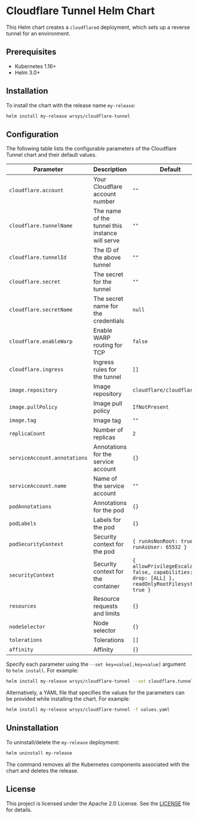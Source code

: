 # Cloudflare Tunnel Helm Chart

This Helm chart creates a `cloudflared` deployment, which sets up a reverse tunnel for an environment.

## Prerequisites

- Kubernetes 1.16+
- Helm 3.0+

## Installation

To install the chart with the release name `my-release`:

```sh
helm install my-release wrsys/cloudflare-tunnel
```

## Configuration

The following table lists the configurable parameters of the Cloudflare Tunnel chart and their default values.

| Parameter                         | Description                                      | Default                        |
| --------------------------------- | ------------------------------------------------ | ------------------------------ |
| `cloudflare.account`              | Your Cloudflare account number                   | `""`                           |
| `cloudflare.tunnelName`           | The name of the tunnel this instance will serve  | `""`                           |
| `cloudflare.tunnelId`             | The ID of the above tunnel                       | `""`                           |
| `cloudflare.secret`               | The secret for the tunnel                        | `""`                           |
| `cloudflare.secretName`           | The secret name for the credentials              | `null`                         |
| `cloudflare.enableWarp`           | Enable WARP routing for TCP                      | `false`                        |
| `cloudflare.ingress`              | Ingress rules for the tunnel                     | `[]`                           |
| `image.repository`                | Image repository                                 | `cloudflare/cloudflared`       |
| `image.pullPolicy`                | Image pull policy                                | `IfNotPresent`                 |
| `image.tag`                       | Image tag                                        | `""`                           |
| `replicaCount`                    | Number of replicas                               | `2`                            |
| `serviceAccount.annotations`      | Annotations for the service account              | `{}`                           |
| `serviceAccount.name`             | Name of the service account                      | `""`                           |
| `podAnnotations`                  | Annotations for the pod                          | `{}`                           |
| `podLabels`                       | Labels for the pod                               | `{}`                           |
| `podSecurityContext`              | Security context for the pod                     | `{ runAsNonRoot: true, runAsUser: 65532 }` |
| `securityContext`                 | Security context for the container               | `{ allowPrivilegeEscalation: false, capabilities: { drop: [ALL] }, readOnlyRootFilesystem: true }` |
| `resources`                       | Resource requests and limits                     | `{}`                           |
| `nodeSelector`                    | Node selector                                    | `{}`                           |
| `tolerations`                     | Tolerations                                      | `[]`                           |
| `affinity`                        | Affinity                                         | `{}`                           |

Specify each parameter using the `--set key=value[,key=value]` argument to `helm install`. For example:

```sh
helm install my-release wrsys/cloudflare-tunnel --set cloudflare.tunnel_token=your-token
```

Alternatively, a YAML file that specifies the values for the parameters can be provided while installing the chart. For example:

```sh
helm install my-release wrsys/cloudflare-tunnel -f values.yaml
```

## Uninstallation

To uninstall/delete the `my-release` deployment:

```sh
helm uninstall my-release
```

The command removes all the Kubernetes components associated with the chart and deletes the release.

## License

This project is licensed under the Apache 2.0 License. See the [LICENSE](../../LICENSE) file for details.